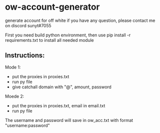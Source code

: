 # ow-account-generator
generate account for off white
if you have any question, please contact me on discord sunyt#7055

First you need build python environment, then use pip install -r requirements.txt to install all needed module

## Instructions:<br>
Mode 1:<br> 
* put the proxies in proxies.txt<br>
* run py file<br>
* give catchall domain with "@", amount, password<br>
        
Moede 2:<br>
* put the proxies in proxies.txt, email in email.txt<br>
* run py file<br>
        
The username and password will save in ow_acc.txt with format "username:password"
